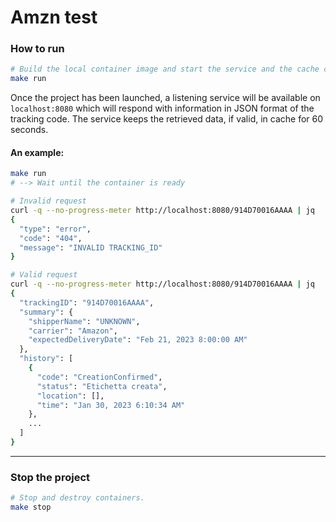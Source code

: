 # Amzn test

### How to run
```bash
# Build the local container image and start the service and the cache containers. 
make run
```
Once the project has been launched, a listening service will be available on `localhost:8080` which will respond with information in JSON format of the tracking code.
The service keeps the retrieved data, if valid, in cache for 60 seconds.

#### An example:
```bash
make run
# --> Wait until the container is ready

# Invalid request
curl -q --no-progress-meter http://localhost:8080/914D70016AAAA | jq
{
  "type": "error",
  "code": "404",
  "message": "INVALID TRACKING_ID"
}

# Valid request
curl -q --no-progress-meter http://localhost:8080/914D70016AAAA | jq
{
  "trackingID": "914D70016AAAA",
  "summary": {
    "shipperName": "UNKNOWN",
    "carrier": "Amazon",
    "expectedDeliveryDate": "Feb 21, 2023 8:00:00 AM"
  },
  "history": [
    {
      "code": "CreationConfirmed",
      "status": "Etichetta creata",
      "location": [],
      "time": "Jan 30, 2023 6:10:34 AM"
    },
    ...
  ]
}
```

---

### Stop the project
```bash
# Stop and destroy containers.
make stop
```